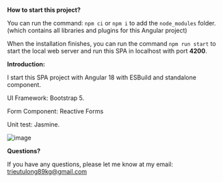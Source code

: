 
**How to start this project?**

You can run the command: 
`npm ci` or `npm i` to add the `node_modules` folder. (which contains all libraries and plugins for this Angular project)

When the installation finishes, you can run the command `npm run start` to start the local web server and run this SPA in localhost with port **4200**.

**Introduction:**

I start this SPA project with Angular 18 with ESBuild and standalone component. 

UI Framework: Bootstrap 5.

Form Component: Reactive Forms

Unit test: Jasmine.

![image](https://github.com/user-attachments/assets/f0b0c674-70e1-4022-b130-84e1a76c5e61)

**Questions?**

If you have any questions, please let me know at my email: trieutulong89kg@gmail.com

